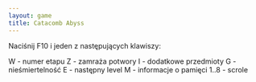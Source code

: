 ```yaml
---
layout: game
title: Catacomb Abyss
---
```


Naciśnij F10 i jeden z następujących klawiszy:

W 	- numer etapu
Z 	- zamraża potwory
I 	- dodatkowe przedmioty
G 	- nieśmiertelność
E 	- następny level
M 	- informacje o pamięci
1..8 	- scrole
